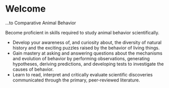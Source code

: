 # Welcome 

...to Comparative Animal Behavior

Become proficient in skills required to study animal behavior scientifically.

- Develop your awareness of, and curiosity about, the diversity of natural history and the exciting puzzles raised by the behavior of living things.
- Gain mastery at asking and answering questions about the mechanisms and evolution of behavior by performing observations, generating hypotheses, deriving predictions, and developing tests to investigate the causes of behavior.
- Learn to read, interpret and critically evaluate scientific discoveries communicated through the primary, peer-reviewed literature.
